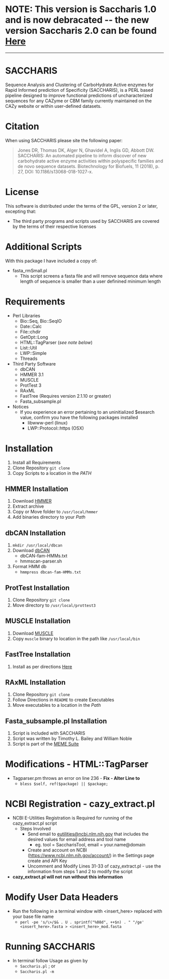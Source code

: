 
# **NOTE: This version is Saccharis 1.0 and is now debracated -- the new version Saccharis 2.0 can be found [Here](https://github.com/saccharis/SACCHARIS_2)**
** *********************************** **

# SACCHARIS
Sequence Analysis and Clustering of CarboHydrate Active enzymes for Rapid Informed prediction of Specificity (SACCHARIS), is a PERL based pipeline designed to improve functional predictions of uncharacterized sequences for any CAZyme or CBM family currently maintained on the CAZy website or within user-defined datasets.
# Citation
When using SACCHARIS please site the following paper:
> Jones DR, Thomas DK, Alger N, Ghavidel A, Inglis GD, Abbott DW. SACCHARIS: An automated pipeline to inform discover of new carbohydrate active enzyme activities within polyspecific families and de novo sequence datasets. Biotechnology for Biofuels, 11 (2018), p. 27, DOI: 10.1186/s13068-018-1027-x.
# License
This software is distributed under the terms of the GPL, version 2 or later, excepting that:
- The third party programs and scripts used by SACCHARIS are covered by the terms of their respective licenses
# Additional Scripts
With this package I have included a copy of:
  - fasta_rmSmall.pl
    - This script screens a fasta file and will remove sequence data where length of sequence is smaller than a user definined minimum length
# Requirements
- Perl Libraries
  - Bio::Seq, Bio::SeqIO
  - Date::Calc
  - File::chdir
  - GetOpt::Long
  - HTML::TagParser  (*see note below*)
  - List::Util
  - LWP::Simple
  - Threads
- Third Party Software
  - dbCAN
  - HMMER 3.1
  - MUSCLE
  - ProtTest 3
  - RAxML
  - FastTree (Requires version 2.1.10 or greater)
  - Fasta_subsample.pl
- Notices
  - If you experience an error pertaining to an uninitialized $esearch value, confirm you have the following packages installed
    -  libwww-perl (linux)
    -  LWP::Protocol::https (OSX)
# Installation
1. Install all Requirements
2. Clone Repository `git clone`
3. Copy Scripts to a location in the *PATH*
## HMMER Installation
1. Download [HMMER](http://hmmer.org/download.html)
2. Extract archive
3. Copy or Move folder to `/usr/local/hmmer`
4. Add binaries directory to your *Path*
## dbCAN Installation
1. `mkdir /usr/local/dbcan`
2. Download [dbCAN](http://cys.bios.niu.edu/dbCAN/download/)
   - dbCAN-fam-HMMs.txt
   - hmmscan-parser.sh
3. Format HMM db 
   - `hmmpress dbcan-fam-HMMs.txt`
## ProtTest Installation
1. Clone Repository `git clone`
2. Move directory to `/usr/local/prottest3`
## MUSCLE Installation
1. Download [MUSCLE](http://www.drive5.com/muscle/downloads.htm)
2. Copy `muscle` binary to location in the path like `/usr/local/bin`
## FastTree Installation
1. Install as per directions [Here](http://www.microbesonline.org/fasttree/#Install)
## RAxML Installation
1. Clone Repository `git clone`
2. Follow Directions in `README` to create Executables
3. Move executables to a location in the *Path*
## Fasta_subsample.pl Installation
1. Script is included with SACCHARIS
2. Script was written by Timothy L. Bailey and William Noble
3. Script is part of the [MEME Suite](http://web.mit.edu/meme_v4.11.4/share/doc/overview.html)
# Modifications - HTML::TagParser
- Tagparser.pm throws an error on line 236 - **Fix - Alter Line to**
  - `bless $self, ref($package) || $package;`
# NCBI Registration - cazy_extract.pl
- NCBI E-Utilities Registration is Required for running of the cazy_extract.pl script
  - Steps Involved
    - Send email to eutilities@ncbi.nlm.nih.gov that includes the desired values for email address and tool name
        - eg. tool = SaccharisTool, email = your.name@domain
    - Create and account on NCBI (https://www.ncbi.nlm.nih.gov/account/) in the Settings page create and API Key
    - Uncomment and Modify Lines 31-33 of cazy_extract.pl - use the information from steps 1 and 2 to modify the script
- **cazy_extract.pl will not run without this information**
# Modify User Data Headers
- Run the following in a terminal window with <insert_here> replaced with your base file name 
  - `perl -pe 's/\>/$& . U . sprintf("%08d", ++$n) . " "/ge' <insert_here>.fasta > <insert_here>_mod.fasta`
# Running SACCHARIS
- In terminal follow Usage as given by
  - `Saccharis.pl` ; or
  - `Saccharis.pl -m`
